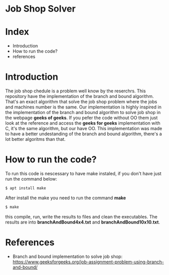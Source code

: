# Job Shop Solver

# Index
- Introduction
- How to run the code?
- references

# Introduction

The job shop chedule is a problem well know by the reserchrs. This repository have the implementation of the branch and bound algorithm. That's an exact algorithm that solve the job shop problem where the jobs and machines number is the same. Our implementation is highly inspired in the implementation of the branch and bound algorithm to solve job shop in the webpage **geeks of geeks**. If you pefer the code without OO them just look at the reference and access the **geeks for geeks** implementation with C, it's the same algorithm, but our have OO.
This implementation was made to have a better undestanding of the branch and bound algorithm, there's a lot better algoritms than that.

# How to run the code?

To run this code is nescessary to have make instaled, if you don't have just run the command below:

```bash
$ apt install make
```
After install the make you need to run the command **make**

```bash
$ make
```

this compile, run, write the results to files and clean the executables. The results are into **branchAndBound4x4.txt** and **branchAndBound10x10.txt**.

# References

- Branch and bound implementation to solve job shop: https://www.geeksforgeeks.org/job-assignment-problem-using-branch-and-bound/